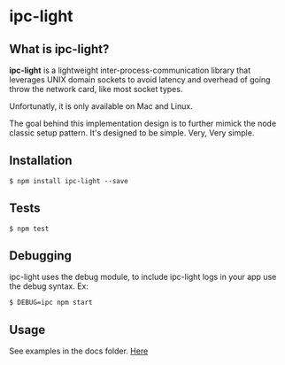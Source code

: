 # ipc-light

## What is ipc-light?

**ipc-light** is a lightweight inter-process-communication library
that leverages UNIX domain sockets to avoid latency and overhead of 
going throw the network card, like most socket types.

Unfortunatly, it is only available on Mac and Linux.

The goal behind this implementation design is to further mimick the
node classic setup pattern. It's designed to be simple. Very, Very simple.


## Installation

    $ npm install ipc-light --save


## Tests

    $ npm test


## Debugging

ipc-light uses the debug module, to include ipc-light logs in your app
use the debug syntax. Ex:

    $ DEBUG=ipc npm start
    
    
## Usage

See examples in the docs folder. [Here](https://github.com/fed135/ipc-light/blob/master/docs/EXAMPLES.md)
